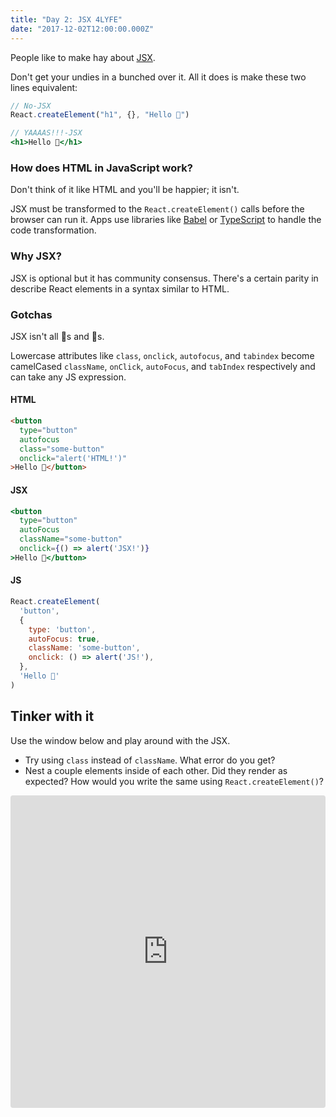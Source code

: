 ```yaml
---
title: "Day 2: JSX 4LYFE"
date: "2017-12-02T12:00:00.000Z"
---
```


<div class="measure">

People like to make hay about [JSX](https://facebook.github.io/jsx/).

Don't get your undies in a bunched over it. All it does is make these two lines
equivalent:

```jsx
// No-JSX
React.createElement("h1", {}, "Hello 🎄")

// YAAAAS!!!-JSX
<h1>Hello 🎄</h1>
```

### How does HTML in JavaScript work?

Don't think of it like HTML and you'll be happier; it isn't.

JSX must be transformed to the `React.createElement()` calls before the browser
can run it. Apps use libraries like [Babel](http://babeljs.io/) or
[TypeScript](http://www.typescriptlang.org/) to handle the code transformation.

### Why JSX?

JSX is optional but it has community consensus. There's a certain parity in
describe React elements in a syntax similar to HTML.

### Gotchas

JSX isn't all 🦄s and 🌈s.

Lowercase attributes like `class`, `onclick`, `autofocus`, and `tabindex` become
camelCased `className`, `onClick`, `autoFocus`, and `tabIndex` respectively and
can take any JS expression.

#### HTML

```html
<button
  type="button"
  autofocus
  class="some-button"
  onclick="alert('HTML!')"
>Hello 🎄</button>
```

#### JSX

```jsx
<button
  type="button"
  autoFocus
  className="some-button"
  onclick={() => alert('JSX!')}
>Hello 🎄</button>
```

#### JS

```js
React.createElement(
  'button',
  {
    type: 'button',
    autoFocus: true,
    className: 'some-button',
    onclick: () => alert('JS!'),
  },
  'Hello 🎄'
)
```

## Tinker with it

Use the window below and play around with the JSX.

* Try using `class` instead of `className`. What error do you get?
* Nest a couple elements inside of each other. Did they render as expected? How
  would you write the same using `React.createElement()`?

</div>

<iframe src="https://codesandbox.io/embed/jnkm0pkm7v" style="width:100%; height:500px; border:0; border-radius: 4px; overflow:hidden;" sandbox="allow-modals allow-forms allow-popups allow-scripts allow-same-origin"></iframe>
